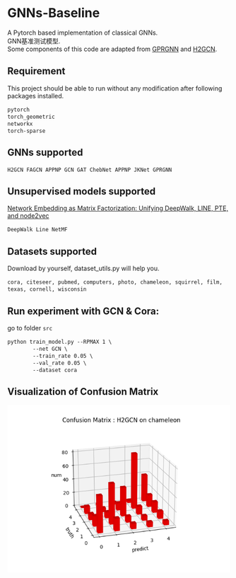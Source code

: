 # GNNs-Baseline
A Pytorch based implementation of classical GNNs.  
GNN基准测试模型.  
Some components of this code are adapted from [GPRGNN](https://github.com/jianhao2016/GPRGNN) and [H2GCN](https://github.com/GitEventhandler/H2GCN-PyTorch).

## Requirement
This project should be able to run without any modification after following packages installed.  
```
pytorch
torch_geometric
networkx
torch-sparse
```

## GNNs supported
```
H2GCN FAGCN APPNP GCN GAT ChebNet APPNP JKNet GPRGNN
```

## Unsupervised models supported
[Network Embedding as Matrix Factorization: Unifying DeepWalk, LINE, PTE, and node2vec](https://github.com/xptree/NetMF)
```
DeepWalk Line NetMF
```

## Datasets supported
Download by yourself, dataset_utils.py will help you.
```
cora, citeseer, pubmed, computers, photo, chameleon, squirrel, film, texas, cornell, wisconsin
```

## Run experiment with GCN & Cora:
go to folder `src`
```
python train_model.py --RPMAX 1 \
        --net GCN \
        --train_rate 0.05 \
        --val_rate 0.05 \
        --dataset cora 
```
## Visualization of Confusion Matrix
![](https://github.com/jayeew/GNNs-Baseline/blob/main/pics/H2GCN_chamelon.png)
